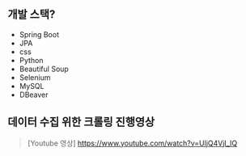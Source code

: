 ## 개발 스택?
  * Spring Boot
  * JPA
  * css
  * Python
  * Beautiful Soup
  * Selenium
  * MySQL
  * DBeaver

    
## 데이터 수집 위한 크롤링 진행영상

> [Youtube 영상]  <https://www.youtube.com/watch?v=UljQ4VjI_IQ>

